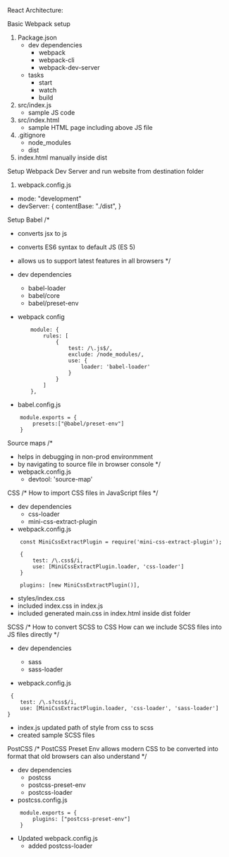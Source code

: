 React Architecture:

Basic Webpack setup
1. Package.json
    - dev dependencies
        - webpack 
        - webpack-cli
        - webpack-dev-server
    - tasks
        - start 
        - watch 
        - build
2. src/index.js
    - sample JS code
3. src/index.html
    - sample HTML page including above JS file
4. .gitignore
   - node_modules
   - dist
5. index.html manually inside dist 

Setup Webpack Dev Server and run website from destination folder
1. webpack.config.js
- mode: "development"
- devServer: { contentBase: "./dist", }

Setup Babel
/*
 - converts jsx to js
 - converts ES6 syntax to default JS (ES 5)
 - allows us to support latest features in all browsers
*/
- dev dependencies
    - babel-loader
    - babel/core
    - babel/preset-env

- webpack config
    ``` 
        module: {
            rules: [
                {
                    test: /\.js$/,
                    exclude: /node_modules/,
                    use: {
                        loader: 'babel-loader'
                    }
                }
            ]
        },
    ```

- babel.config.js

```
    module.exports = {
        presets:["@babel/preset-env"]
    }
```

Source maps
/*
- helps in debugging in non-prod environmment
- by navigating to source file in browser console
*/
- webpack.config.js
    - devtool: 'source-map'


CSS 
/*
    How to import CSS files in JavaScript files 
*/
- dev dependencies
    - css-loader
    - mini-css-extract-plugin
- webpack.config.js
```
    const MiniCssExtractPlugin = require('mini-css-extract-plugin');

    {
        test: /\.css$/i,
        use: [MiniCssExtractPlugin.loader, 'css-loader']
    }
    
    plugins: [new MiniCssExtractPlugin()],
```
- styles/index.css
- included index.css in index.js
- included generated main.css in index.html inside dist folder


SCSS
/*
How to convert SCSS to CSS 
How can we include SCSS files into JS files directly
*/
- dev dependencies
    - sass
    - sass-loader

- webpack.config.js
```
 {
    test: /\.s?css$/i,
    use: [MiniCssExtractPlugin.loader, 'css-loader', 'sass-loader']
}
```
- index.js 
updated path of style from css to scss
- created sample SCSS files


PostCSS
/*
PostCSS Preset Env allows modern CSS to be converted into format that old browsers can also understand
*/
- dev dependencies
    - postcss
    - postcss-preset-env
    - postcss-loader
- postcss.config.js
```
    module.exports = {
        plugins: ["postcss-preset-env"]
    }
```
- Updated webpack.config.js
    - added postcss-loader 